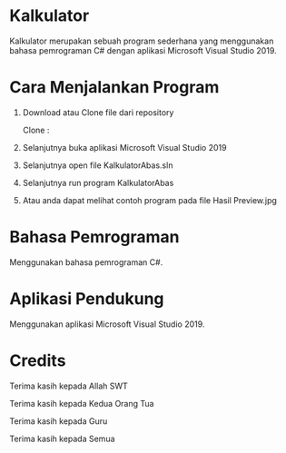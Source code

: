 # Kalkulator
Kalkulator merupakan sebuah program sederhana yang menggunakan bahasa pemrograman C# dengan aplikasi Microsoft Visual Studio 2019.

# Cara Menjalankan Program
1. Download atau Clone file dari repository

   Clone : 

2. Selanjutnya buka aplikasi Microsoft Visual Studio 2019

3. Selanjutnya open file KalkulatorAbas.sln

4. Selanjutnya run program KalkulatorAbas

5. Atau anda dapat melihat contoh program pada file Hasil Preview.jpg

# Bahasa Pemrograman
Menggunakan bahasa pemrograman C#.

# Aplikasi Pendukung
Menggunakan aplikasi Microsoft Visual Studio 2019.

# Credits
Terima kasih kepada Allah SWT

Terima kasih kepada Kedua Orang Tua

Terima kasih kepada Guru

Terima kasih kepada Semua
